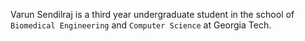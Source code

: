 Varun Sendilraj is a third year undergraduate student in the school of `Biomedical Engineering` and `Computer Science` at Georgia Tech. 




